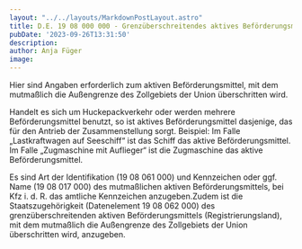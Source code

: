 ```yaml
---
layout: "../../layouts/MarkdownPostLayout.astro"
title: D.E. 19 08 000 000 - Grenzüberschreitendes aktives Beförderungsmittel
pubDate: '2023-09-26T13:31:50'
description: 
author: Anja Füger
image: 
---
```


Hier sind Angaben erforderlich zum aktiven Beförderungsmittel, mit dem mutmaßlich die Außengrenze des Zollgebiets der Union überschritten wird.

Handelt es sich um Huckepackverkehr oder werden mehrere Beförderungsmittel benutzt, so ist aktives Beförderungsmittel dasjenige, das für den Antrieb der Zusammenstellung sorgt. Beispiel: Im Falle „Lastkraftwagen auf Seeschiff“ ist das Schiff das aktive Beförderungsmittel. Im Falle „Zugmaschine mit Auflieger“ ist die Zugmaschine das aktive Beförderungsmittel.

Es sind Art der Identifikation (19 08 061 000) und Kennzeichen oder ggf. Name (19 08 017 000) des mutmaßlichen aktiven Beförderungsmittels, bei Kfz i. d. R. das amtliche Kennzeichen anzugeben.Zudem ist die Staatszugehörigkeit (Datenelement 19 08 062 000) des grenzüberschreitenden aktiven Beförderungsmittels (Registrierungsland), mit dem mutmaßlich die Außengrenze des Zollgebiets der Union überschritten wird, anzugeben.